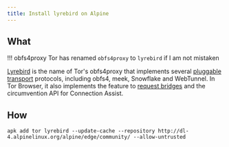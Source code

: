 ```yaml
---
title: Install lyrebird on Alpine
---
```


## What

!!! obfs4proxy
    Tor has renamed `obfs4proxy` to `lyrebird` if I am not mistaken

[Lyrebird](https://gitlab.torproject.org/tpo/anti-censorship/pluggable-transports/lyrebird)
is the name of Tor's obfs4proxy that implements several
[pluggable transport](https://support.torproject.org/glossary/pluggable-transports/)
protocols, including obfs4, meek, Snowflake and WebTunnel.
In Tor Browser, it also implements the feature to [request bridges](https://tb-manual.torproject.org/bridges/)
and the circumvention API for Connection Assist.

## How

```shell
apk add tor lyrebird --update-cache --repository http://dl-4.alpinelinux.org/alpine/edge/community/ --allow-untrusted
```
